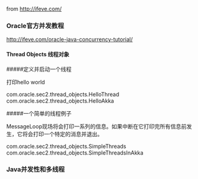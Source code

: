 from http://ifeve.com/

### Oracle官方并发教程

http://ifeve.com/oracle-java-concurrency-tutorial/

#### Thread Objects 线程对象

#####定义并启动一个线程

打印hello world

com.oracle.sec2.thread_objects.HelloThread
com.oracle.sec2.thread_objects.HelloAkka

#####一个简单的线程例子

MessageLoop现场将会打印一系列的信息。如果中断在它打印完所有信息前发生，它将会打印一个特定的消息并退出。

com.oracle.sec2.thread_objects.SimpleThreads
com.oracle.sec2.thread_objects.SimpleThreadsInAkka







### Java并发性和多线程









